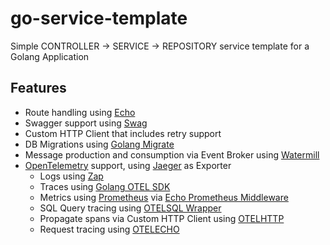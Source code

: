 # go-service-template

Simple CONTROLLER &rarr; SERVICE &rarr; REPOSITORY service template for a Golang Application

## Features

+ Route handling using [Echo](https://echo.labstack.com/)
+ Swagger support using [Swag](https://github.com/swaggo/swag)
+ Custom HTTP Client that includes retry support
+ DB Migrations using [Golang Migrate](https://github.com/golang-migrate/migrate)
+ Message production and consumption via Event Broker using [Watermill](https://watermill.io/)
+ [OpenTelemetry](https://opentelemetry.io/docs/instrumentation/go/) support, using [Jaeger](https://www.jaegertracing.io/) as Exporter
    * Logs using [Zap](https://github.com/uber-go/zap)
    * Traces using [Golang OTEL SDK](https://github.com/open-telemetry/opentelemetry-go)
    * Metrics using [Prometheus](https://prometheus.io/docs/guides/go-application/) via [Echo Prometheus Middleware](https://echo.labstack.com/middleware/prometheus/)
    * SQL Query tracing using [OTELSQL Wrapper](https://github.com/uptrace/opentelemetry-go-extra)
    * Propagate spans via Custom HTTP Client using [OTELHTTP](https://pkg.go.dev/go.opentelemetry.io/contrib/instrumentation/net/http/otelhttp)
    * Request tracing using [OTELECHO](https://pkg.go.dev/go.opentelemetry.io/contrib/instrumentation/github.com/labstack/echo/otelecho)
